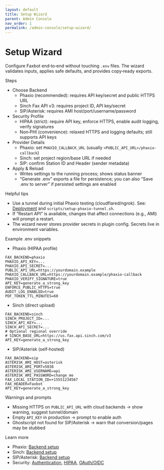 ```yaml
---
layout: default
title: Setup Wizard
parent: Admin Console
nav_order: 1
permalink: /admin-console/setup-wizard/
---
```


# Setup Wizard

Configure Faxbot end‑to‑end without touching `.env` files. The wizard validates inputs, applies safe defaults, and provides copy‑ready exports.

Steps
- Choose Backend
  - Phaxio (recommended): requires API key/secret and public HTTPS URL
  - Sinch Fax API v3: requires project ID, API key/secret
  - SIP/Asterisk: requires AMI host/port/username/password
- Security Profile
  - HIPAA (strict): require API key, enforce HTTPS, enable audit logging, verify signatures
  - Non‑PHI (convenience): relaxed HTTPS and logging defaults; still supports API keys
- Provider Details
  - Phaxio: set `PHAXIO_CALLBACK_URL` (usually `<PUBLIC_API_URL>/phaxio-callback`)
  - Sinch: set project region/base URL if needed
  - SIP: confirm Station ID and Header (sender metadata)
- Apply & Reload
  - Writes settings to the running process; shows status banner
  - “Generate .env” exports a file for persistence; you can also “Save .env to server” if persisted settings are enabled

Helpful tips
- Use a tunnel during initial Phaxio testing (cloudflared/ngrok). See: [Deployment](/Faxbot/deployment/) and `scripts/setup-phaxio-tunnel.sh`.
- If “Restart API” is available, changes that affect connections (e.g., AMI) will prompt a restart.
- The wizard never stores provider secrets in plugin config. Secrets live in environment variables.

Example .env snippets
- Phaxio (HIPAA profile)
```
FAX_BACKEND=phaxio
PHAXIO_API_KEY=... 
PHAXIO_API_SECRET=...
PUBLIC_API_URL=https://yourdomain.example
PHAXIO_CALLBACK_URL=https://yourdomain.example/phaxio-callback
PHAXIO_VERIFY_SIGNATURE=true
API_KEY=generate_a_strong_key
ENFORCE_PUBLIC_HTTPS=true
AUDIT_LOG_ENABLED=true
PDF_TOKEN_TTL_MINUTES=60
```
- Sinch (direct upload)
```
FAX_BACKEND=sinch
SINCH_PROJECT_ID=...
SINCH_API_KEY=...
SINCH_API_SECRET=...
# Optional regional override
# SINCH_BASE_URL=https://us.fax.api.sinch.com/v3
API_KEY=generate_a_strong_key
```
- SIP/Asterisk (self‑hosted)
```
FAX_BACKEND=sip
ASTERISK_AMI_HOST=asterisk
ASTERISK_AMI_PORT=5038
ASTERISK_AMI_USERNAME=api
ASTERISK_AMI_PASSWORD=change_me
FAX_LOCAL_STATION_ID=+15551234567
FAX_HEADER=Faxbot
API_KEY=generate_a_strong_key
```

Warnings and prompts
- Missing HTTPS on `PUBLIC_API_URL` with cloud backends → show warning, suggest tunnel/domain
- Empty `API_KEY` in production → prompt to enable auth
- Ghostscript not found for SIP/Asterisk → warn that conversion/pages may be stubbed

Learn more
- Phaxio: [Backend setup](/Faxbot/backends/phaxio-setup.html)
- Sinch: [Backend setup](/Faxbot/backends/sinch-setup.html)
- SIP/Asterisk: [Backend setup](/Faxbot/backends/sip-setup.html)
- Security: [Authentication](/Faxbot/security/authentication/), [HIPAA](/Faxbot/security/hipaa-requirements.html), [OAuth/OIDC](/Faxbot/security/oauth-setup.html)
